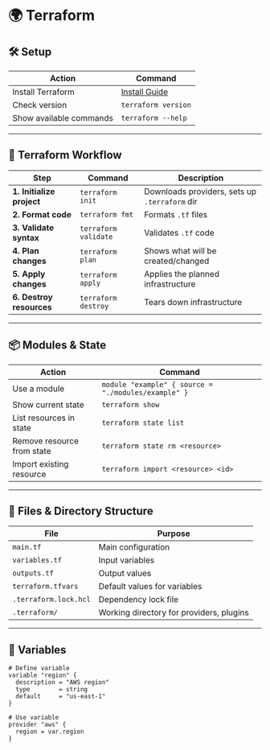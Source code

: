 # 🌍 Terraform

## 🛠️ Setup

| Action                  | Command                                                      |
| ----------------------- | ------------------------------------------------------------ |
| Install Terraform       | [Install Guide](https://developer.hashicorp.com/terraform/downloads) |
| Check version           | `terraform version`                                          |
| Show available commands | `terraform --help`                                           |

---

## 📁 Terraform Workflow

| Step                      | Command              | Description                                   |
| ------------------------- | -------------------- | --------------------------------------------- |
| **1. Initialize project** | `terraform init`     | Downloads providers, sets up `.terraform` dir |
| **2. Format code**        | `terraform fmt`      | Formats `.tf` files                           |
| **3. Validate syntax**    | `terraform validate` | Validates `.tf` code                          |
| **4. Plan changes**       | `terraform plan`     | Shows what will be created/changed            |
| **5. Apply changes**      | `terraform apply`    | Applies the planned infrastructure            |
| **6. Destroy resources**  | `terraform destroy`  | Tears down infrastructure                     |

---

## 📦 Modules & State

| Action                     | Command                                             |
| -------------------------- | --------------------------------------------------- |
| Use a module               | `module "example" { source = "./modules/example" }` |
| Show current state         | `terraform show`                                    |
| List resources in state    | `terraform state list`                              |
| Remove resource from state | `terraform state rm <resource>`                     |
| Import existing resource   | `terraform import <resource> <id>`                  |

---

## 📂 Files & Directory Structure

| File                  | Purpose                                  |
| --------------------- | ---------------------------------------- |
| `main.tf`             | Main configuration                       |
| `variables.tf`        | Input variables                          |
| `outputs.tf`          | Output values                            |
| `terraform.tfvars`    | Default values for variables             |
| `.terraform.lock.hcl` | Dependency lock file                     |
| `.terraform/`         | Working directory for providers, plugins |

---

## 🔧 Variables

```hcl
# Define variable
variable "region" {
  description = "AWS region"
  type        = string
  default     = "us-east-1"
}

# Use variable
provider "aws" {
  region = var.region
}